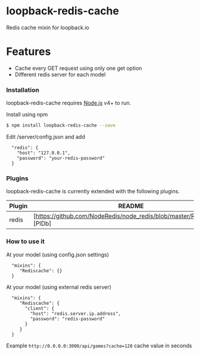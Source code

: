 # loopback-redis-cache
Redis cache mixin for loopback.io

# Features

  - Cache every GET request using only one get option
  - Different redis server for each model

### Installation

loopback-redis-cache requires [Node.js](https://nodejs.org/) v4+ to run.

 Install using npm

```sh
$ npm install loopback-redis-cache --save
```
Edit /server/config.json and add 
```
  "redis": {
    "host": "127.0.0.1",
    "password": "your-redis-password"
  }
```  
### Plugins

loopback-redis-cache is currently extended with the following plugins.

| Plugin | README |
| ------ | ------ |
| redis | [https://github.com/NodeRedis/node_redis/blob/master/README.md] [PlDb] |

### How to use it
At your model (using config.json settings)
```
  "mixins": {
     "Rediscache": {}      
  }
```  
At your model (using external redis server)
```
  "mixins": {
     "Rediscache": {
       "client": {
         "host": "redis.server.ip.address",
         "password": "redis-password"
       }
     }    
  }
  ```
  
  Example 
    ``
  http://0.0.0.0:3000/api/games?cache=120
    ``
  cache value in seconds
  
